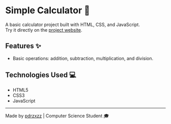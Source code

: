 # Simple Calculator 🧮  

A basic calculator project built with HTML, CSS, and JavaScript.  
Try it directly on the [project website](https://pdrzxzz.github.io/Simple-calculator/).  

## Features ✨  
- Basic operations: addition, subtraction, multiplication, and division.

## Technologies Used 💻  
- HTML5  
- CSS3  
- JavaScript  
---  

Made by [pdrzxzz](https://github.com/pdrzxzz) | Computer Science Student 🎓
